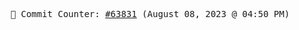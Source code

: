 <p align="center">
    <samp>
        📮 Commit Counter: <a href="https://github.com/Javascript-void0/Javascript-void0/commits/main">#63831</a> (August 08, 2023 @ 04:50 PM)
    </samp>
</p>
